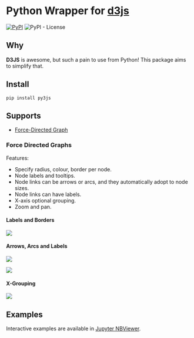 # Python Wrapper for [d3js](https://d3js.org/) 

[![PyPI](https://img.shields.io/pypi/v/py3js)](https://pypi.org/project/py3js/) ![PyPI - License](https://img.shields.io/pypi/l/py3js)

## Why

**D3JS** is awesome, but such a pain to use from Python! This package aims to simplify that.

## Install

```
pip install py3js
```

## Supports

- [Force-Directed Graph](#force-directed-graphs)

### Force Directed Graphs

Features:

- Specify radius, colour, border per node.
- Node labels and tooltips.
- Node links can be arrows or arcs, and they automatically adopt to node sizes.
- Node links can have labels.
- X-axis optional grouping.
- Zoom and pan.

#### Labels and Borders

![](media/lblbb.png)

#### Arrows, Arcs and Labels

![](media/lbl1.png)

![](media/lbl2.png)

#### X-Grouping

![](media/xgroup.png)

## Examples

Interactive examples are available in [Jupyter NBViewer](https://nbviewer.jupyter.org/github/aloneguid/py3js/tree/main/examples/).

